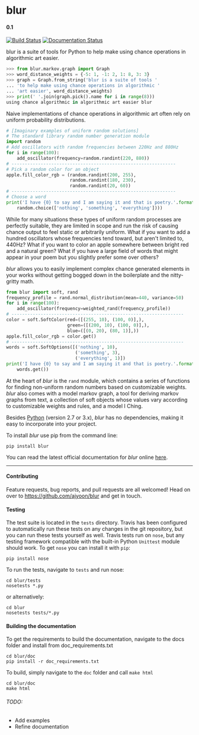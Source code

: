 # blur
#### 0.1

[![Build Status](https://travis-ci.org/ajyoon/blur.svg?branch=master)](https://travis-ci.org/ajyoon/blur)  [![Documentation Status](https://readthedocs.org/projects/blur/badge/?version=latest)](http://blur.readthedocs.io/en/latest/?badge=latest)

blur is a suite of tools for Python to help make using chance operations in
algorithmic art easier.

```python
>>> from blur.markov.graph import Graph
>>> word_distance_weights = {-5: 1, -1: 2, 1: 8, 3: 3}
>>> graph = Graph.from_string('blur is a suite of tools '
... 'to help make using chance operations in algorithmic '
... 'art easier', word_distance_weights)
>>> print(' '.join(graph.pick().name for i in range(8)))
using chance algorithmic in algorithmic art easier blur
```

Naive implementations of chance operations in algorithmic art often rely
on uniform probability distributions.

```python
# [Imaginary examples of uniform random solutions]
# The standard library random number generation module
import random
# Add oscillators with random frequencies between 220Hz and 880Hz
for i in range(100):
    add_oscillator(frequency=random.randint(220, 880))
# --------------------------------------------------------------
# Pick a random color for an object
apple.fill_color_rgb = (random.randint(200, 255),
                        random.randint(180, 230),
                        random.randint(20, 60))
# --------------------------------------------------------------
# Choose a word
print('I have {0} to say and I am saying it and that is poetry.'.format(
    random.choice(['nothing', 'something', 'everything'])))
```
While for many situations these types of uniform random processes are perfectly
suitable, they are limited in scope and run the risk of causing chance output
to feel static or arbitrarily uniform. What if you want to add a hundred
oscillators whose frequencies tend toward, but aren't limited to, 440Hz? What
if you want to color an apple somewhere between bright red and a natural green?
What if you have a large field of words that might appear in your poem but you
slightly prefer some over others?

*blur* allows you to easily implement complex chance generated elements
in your works without getting bogged down in the boilerplate and the
nitty-gritty math.

```python
from blur import soft, rand
frequency_profile = rand.normal_distribution(mean=440, variance=50)
for i in range(100):
    add_oscillator(frequency=weighted_rand(frequency_profile))
# -----------------------------------------------------------------
color = soft.SoftColor(red=([(255, 10), (100, 0)],),
                       green=([(200, 10), (100, 0)],),
                       blue=([(0, 20), (80, 1)],))
apple.fill_color_rgb = color.get()
# -----------------------------------------------------------------
words = soft.SoftOptions([('nothing', 10),
                          ('something', 3),
                          ('everything', 1)])
print('I have {0} to say and I am saying it and that is poetry.'.format(
    words.get())
```

At the heart of *blur* is the ``rand`` module, which contains a series of
functions for finding non-uniform random numbers based on customizable weights.
*blur* also comes with a model markov graph, a tool for deriving markov graphs
from text, a collection of soft objects whose values vary according to
customizable weights and rules, and a model I Ching.

Besides [Python](https://www.python.org/) (version 2.7 or 3.x),
*blur* has no dependencies, making it easy to incorporate into your project.

To install *blur* use pip from the command line:

    pip install blur

You can read the latest official documentation for *blur* online
[here](blur.readthedocs.io/en/latest/).

***

#### Contributing
Feature requests, bug reports, and pull requests are all welcomed!
Head on over to https://github.com/ajyoon/blur and get in touch.


#### Testing
The test suite is located in the `tests` directory. Travis has been
configured to automatically run these tests on any changes in the
git repository, but you can run these tests yourself as well.
Travis tests run on `nose`, but any testing framework compatible
with the built-in Python `Unittest` module should work. To get `nose`
you can install it with `pip`:

    pip install nose

To run the tests, navigate to `tests` and run nose:

    cd blur/tests
    nosetests *.py

or alternatively:

    cd blur
    nosetests tests/*.py

#### Building the documentation
To get the requirements to build the documentation, navigate to
the docs folder and install from doc_requirements.txt

    cd blur/doc
    pip install -r doc_requirements.txt

To build, simply navigate to the ``doc`` folder and call ``make html``

    cd blur/doc
    make html

###### TODO:
* Add examples
* Refine documentation
